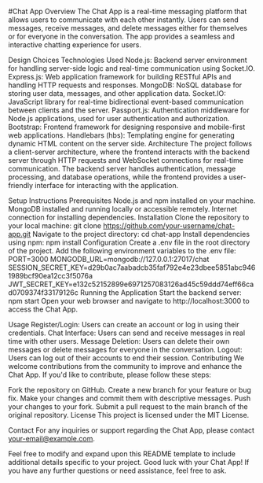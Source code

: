 #Chat App
Overview
The Chat App is a real-time messaging platform that allows users to communicate with each other instantly. Users can send messages, receive messages, and delete messages either for themselves or for everyone in the conversation. The app provides a seamless and interactive chatting experience for users.

Design Choices
Technologies Used
Node.js: Backend server environment for handling server-side logic and real-time communication using Socket.IO.
Express.js: Web application framework for building RESTful APIs and handling HTTP requests and responses.
MongoDB: NoSQL database for storing user data, messages, and other application data.
Socket.IO: JavaScript library for real-time bidirectional event-based communication between clients and the server.
Passport.js: Authentication middleware for Node.js applications, used for user authentication and authorization.
Bootstrap: Frontend framework for designing responsive and mobile-first web applications.
Handlebars (hbs): Templating engine for generating dynamic HTML content on the server side.
Architecture
The project follows a client-server architecture, where the frontend interacts with the backend server through HTTP requests and WebSocket connections for real-time communication. The backend server handles authentication, message processing, and database operations, while the frontend provides a user-friendly interface for interacting with the application.

Setup Instructions
Prerequisites
Node.js and npm installed on your machine.
MongoDB installed and running locally or accessible remotely.
Internet connection for installing dependencies.
Installation
Clone the repository to your local machine:
git clone https://github.com/your-username/chat-app.git
Navigate to the project directory:
cd chat-app
Install dependencies using npm:
npm install
Configuration
Create a .env file in the root directory of the project.
Add the following environment variables to the .env file:
PORT=3000
MONGODB_URL=mongodb://127.0.0.1:27017/chat
SESSION_SECRET_KEY=d29b0ac7aabadcb35faf792e4e23dbee5851abc9461989bcf90ea12cc3f5076a
JWT_SECRET_KEY=e132c52152899e6971257083126ad45c59ddd74eff66cad0709374f33179126c
Running the Application
Start the backend server:
npm start
Open your web browser and navigate to http://localhost:3000 to access the Chat App.

Usage
Register/Login: Users can create an account or log in using their credentials.
Chat Interface: Users can send and receive messages in real time with other users.
Message Deletion: Users can delete their own messages or delete messages for everyone in the conversation.
Logout: Users can log out of their accounts to end their session.
Contributing
We welcome contributions from the community to improve and enhance the Chat App. If you'd like to contribute, please follow these steps:

Fork the repository on GitHub.
Create a new branch for your feature or bug fix.
Make your changes and commit them with descriptive messages.
Push your changes to your fork.
Submit a pull request to the main branch of the original repository.
License
This project is licensed under the MIT License.

Contact
For any inquiries or support regarding the Chat App, please contact your-email@example.com.

Feel free to modify and expand upon this README template to include additional details specific to your project. Good luck with your Chat App! If you have any further questions or need assistance, feel free to ask.




